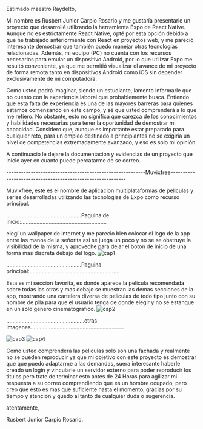 
Estimado maestro Raydelto,

Mi nombre es Rusbert Junior Carpio Rosario y me gustaría presentarle un proyecto que desarrollé utilizando la herramienta Expo
de React Native. Aunque no es estrictamente React Native, opté por esta opción debido a que he trabajado anteriormente con React
en proyectos web, y me pareció interesante demostrar que también puedo manejar otras tecnologías relacionadas. Además, mi equipo
(PC) no cuenta con los recursos necesarios para emular un dispositivo Android, por lo que utilizar Expo me resultó conveniente,
ya que me permitió visualizar el avance de mi proyecto de forma remota tanto en dispositivos Android como iOS sin depender 
exclusivamente de mi computadora.

Como usted podrá imaginar, siendo un estudiante, lamento informarle que no cuento con la experiencia laboral que probablemente
busca. Entiendo que esta falta de experiencia es una de las mayores barreras para quienes estamos comenzando en este campo,
y sé que usted comprenderá a lo que me refiero. No obstante, esto no significa que carezca de los conocimientos y habilidades
necesarias para tener la oportunidad de demostrar mi capacidad. Considero que, aunque es importante estar preparado para 
cualquier reto, para un empleo destinado a principiantes no se exigiría un nivel de competencias extremadamente avanzado,
y eso es solo mi opinión.

A continuacio le dejare la documentacion y evidencias de un proyecto que inicie ayer en cuanto puede percatarme de se correo.

---------------------------------------------------------Muvixfree-----------------------------------------------------------

 Muvixfree, este es el nombre de aplicacion multiplataformas de peliculas y series desarrolladas utilizando las tecnologias
 de Expo como recurso principal.

 .................................................Paguina de inicio:........................................................
 
 elegí un wallpaper de internet y me parecio bien colocar el logo de la app entre las manos de la señorita asi se juega un
 poco y no se se obstruye la visibilidad de la misma, y aproveche para dejar el boton de inicio de una forma mas discreta debajo
 del logo.
![cap1](https://github.com/user-attachments/assets/266d3dd5-4747-4d5e-9b71-9b4135daf214)

.................................................Paguina principal:...........................................................

Esta es mi seccion favorita, es donde aparece la pelicula recomendada sobre todas las otras y mas debajo se muestran las 
demas secciones de la app, mostrando una cartelera diversa de peliculas de todo tipo junto con su nombre de pila
para que el usuario tenga de donde elegir y no se estanque en un solo genero cinematografico.
![cap2](https://github.com/user-attachments/assets/4155bcf3-0447-44ef-8890-68f8e74f9723)

...................................................otras imagenes.............................................................

![cap3](https://github.com/user-attachments/assets/bae62e22-084a-44d5-bb29-7e02764b7a7d)
![cap4](https://github.com/user-attachments/assets/232f45e8-5e3d-4b23-bb57-f5dc3f6f5e54)

Como usted comprendera las peliculas solo son una fachada y realmente no se pueden reproducir ya que mi objetivo
con este proyecto es demostrar que que puedo adaptarme a las demandas, suera interesante haberle creado un login y
vincularle un servidor externo para poder reproducir los titulos pero trate de terminar esto antes de 24 Horas 
para agilizar mi respuesta a su correo comprendiendo que es un hombre ocupado, pero creo que esto es mas que suficiente hasta
el momento, gracias por su tiempo y atencion y quedo al tanto de cualquier duda o sugerencia.

atentamente,

Rusbert Junior Carpio Rosario.
